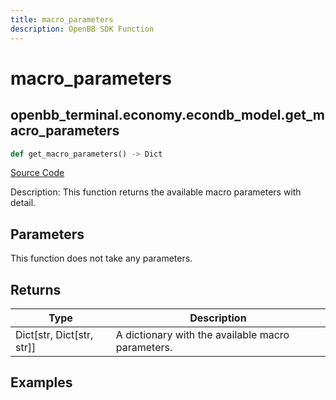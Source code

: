 ```yaml
---
title: macro_parameters
description: OpenBB SDK Function
---
```


# macro_parameters

## openbb_terminal.economy.econdb_model.get_macro_parameters

```python title='openbb_terminal/economy/econdb_model.py'
def get_macro_parameters() -> Dict
```
[Source Code](https://github.com/OpenBB-finance/OpenBBTerminal/tree/main/openbb_terminal/economy/econdb_model.py#L632)

Description: This function returns the available macro parameters with detail.

## Parameters

This function does not take any parameters.

## Returns

| Type | Description |
| ---- | ----------- |
| Dict[str, Dict[str, str]] | A dictionary with the available macro parameters. |

## Examples

